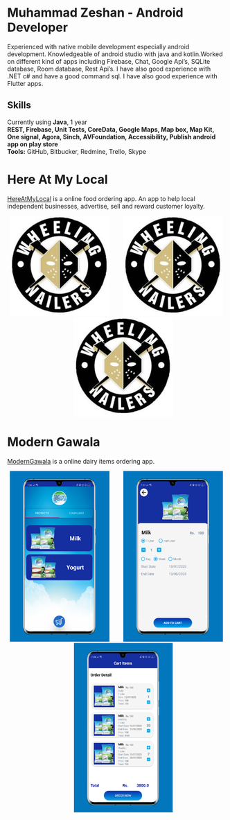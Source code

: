 # Muhammad Zeshan - Android Developer

<div class="entry">
    <p>Experienced with native mobile development especially android development. Knowledgeable of android studio with java and kotlin.Worked on different kind of apps including Firebase, Chat, Google Api’s, SQLite database, Room database, Rest Api’s. I have also good experience with .NET c# and have a good command sql. I have also good experience with Flutter apps.<br>


<h2 id="skills">Skills</h2>
<p>Currently using <strong>Java</strong>, 1 year<br>
<strong>REST, Firebase, Unit Tests, CoreData, Google Maps, Map box, Map Kit, One signal, Agora, Sinch, AVFoundation, Accessibility, Publish android app on play store</strong><br>
<strong>Tools:</strong> GitHub, Bitbucker, Redmine, Trello, Skype </p>
  </div>
  
  # Here At My Local
[HereAtMyLocal](https://play.google.com/store/apps/details?id=com.tech.hereatproject&hl=en) is a online food ordering app. An app to help local independent businesses, advertise, sell and reward customer loyalty.

<!-- <img src="images/darkroom/HelloDoc1.png" width="250" align="center" title="Darkroom GIF">&nbsp;&nbsp;&nbsp;&nbsp;&nbsp;&nbsp;&nbsp;&nbsp;&nbsp;&nbsp;<img src="images/darkroom/HelloDoc1.png" width="250" align="center" title="Darkroom GIF">&nbsp;&nbsp;&nbsp;&nbsp;&nbsp;&nbsp;&nbsp;&nbsp;&nbsp;&nbsp;<img src="images/darkroom/HelloDoc1.png" width="250" align="center" title="Darkroom GIF"><br><br> -->

<p align="center">
<img src="images.jpg" width="230"  title="HelloDoctor">&nbsp;&nbsp;&nbsp;&nbsp;&nbsp;&nbsp;&nbsp;&nbsp;<img src="images.jpg" width="230" title="HelloDoctor">&nbsp;&nbsp;&nbsp;&nbsp;&nbsp;&nbsp;&nbsp;&nbsp;<img src="images.jpg" width="228" title="HelloDoctor">
</p>

  # Modern Gawala
[ModernGawala](https://play.google.com/store/apps/details?id=com.modern.moderngawala&hl=en) is a online dairy items ordering app. 

<p align="center">
<img src="items.jpeg" width="230"  title="ModernGawala">&nbsp;&nbsp;&nbsp;&nbsp;&nbsp;&nbsp;&nbsp;&nbsp;<img src="detail.jpeg" width="230" title="ModernGawala">&nbsp;&nbsp;&nbsp;&nbsp;&nbsp;&nbsp;&nbsp;&nbsp;<img src="bucket.jpeg" width="228" title="HelloDoctor">
</p>
